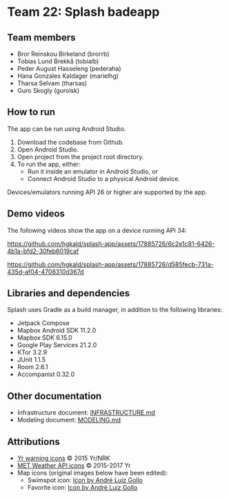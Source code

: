 # Team 22: Splash badeapp

## Team members  

- Bror Reinskou Birkeland (brorrb)
- Tobias Lund Brekkå (tobialb)
- Peder August Hasseleng (pederaha)
- Hana Gonzales Kaldager (marielhg)
- Tharsa Selvam (tharsas)
- Guro Skogly (gurolsk)

## How to run 

The app can be run using Android Studio. 

1. Download the codebase from Github.
2. Open Android Studio. 
3. Open project from the project root directory. 
4. To run the app, either: 
	* Run it inside an emulator in Android Studio, or 
	* Connect Android Studio to a physical Android device. 
 
Devices/emulators running API 26 or higher are supported by the app. 

## Demo videos

The following videos show the app on a device running API 34: 


https://github.com/hgkald/splash-app/assets/17885726/6c2e1c81-6426-4b1a-bfd2-30feb6019caf


https://github.com/hgkald/splash-app/assets/17885726/d585fecb-731a-435d-af04-4708310d367d

## Libraries and dependencies 

Splash uses Gradle as a build manager, in addition to the following libraries: 

* Jetpack Compose
* Mapbox Android SDK 11.2.0
* Mapbox SDK 6.15.0
* Google Play Services 21.2.0
* KTor 3.2.9 
* JUnit 1.1.5
* Room 2.6.1
* Accompanist 0.32.0

## Other documentation 

- Infrastructure document: [INFRASTRUCTURE.md](docs/ARCHITECTURE.md)
- Modeling document: [MODELING.md](docs/MODELING.md)

## Attributions 

- [Yr warning icons](https://github.com/nrkno/yr-warning-icons) © 2015 Yr/NRK 
- [MET Weather API icons](https://github.com/metno/weathericons) © 2015-2017 Yr
- Map icons (original images below have been edited): 
	- Swimspot icon: [Icon by André Luiz Gollo](https://www.freepik.com/icon/location_13550550)
	- Favorite icon: [Icon by André Luiz Gollo](https://www.freepik.com/icon/favorite_13550447)






